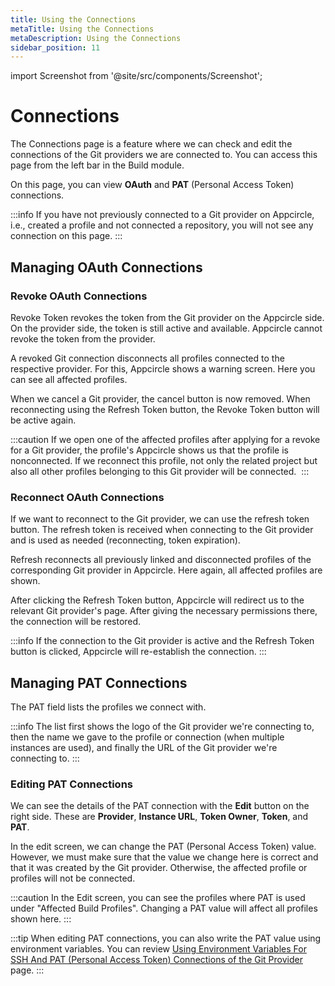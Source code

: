 ```yaml
---
title: Using the Connections
metaTitle: Using the Connections
metaDescription: Using the Connections
sidebar_position: 11
---
```


import Screenshot from '@site/src/components/Screenshot';

# Connections

The Connections page is a feature where we can check and edit the connections of the Git providers we are connected to. You can access this page from the left bar in the Build module.

On this page, you can view **OAuth** and **PAT** (Personal Access Token) connections.

<Screenshot url='https://cdn.appcircle.io/docs/assets/connections-all-main.png' />

:::info
If you have not previously connected to a Git provider on Appcircle, i.e., created a profile and not connected a repository, you will not see any connection on this page.
:::

## Managing OAuth Connections

### Revoke OAuth Connections

Revoke Token revokes the token from the Git provider on the Appcircle side. On the provider side, the token is still active and available. Appcircle cannot revoke the token from the provider.

<Screenshot url='https://cdn.appcircle.io/docs/assets/connections-oauth-revoke.png' />

A revoked Git connection disconnects all profiles connected to the respective provider. For this, Appcircle shows a warning screen. Here you can see all affected profiles.

<Screenshot url='https://cdn.appcircle.io/docs/assets/connections-revoke-modal.png' />

When we cancel a Git provider, the cancel button is now removed. When reconnecting using the Refresh Token button, the Revoke Token button will be active again.

<Screenshot url='https://cdn.appcircle.io/docs/assets/connections-revoked.png' />

:::caution
If we open one of the affected profiles after applying for a revoke for a Git provider, the profile's Appcircle shows us that the profile is nonconnected. If we reconnect this profile, not only the related project but also all other profiles belonging to this Git provider will be connected. 
:::

### Reconnect OAuth Connections

If we want to reconnect to the Git provider, we can use the refresh token button. The refresh token is received when connecting to the Git provider and is used as needed (reconnecting, token expiration).

<Screenshot url='https://cdn.appcircle.io/docs/assets/connections-reconnect.png' />

Refresh reconnects all previously linked and disconnected profiles of the corresponding Git provider in Appcircle. Here again, all affected profiles are shown.

<Screenshot url='https://cdn.appcircle.io/docs/assets/connections-reconnect-modal.png' />

After clicking the Refresh Token button, Appcircle will redirect us to the relevant Git provider's page. After giving the necessary permissions there, the connection will be restored.

:::info
If the connection to the Git provider is active and the Refresh Token button is clicked, Appcircle will re-establish the connection.
:::

## Managing PAT Connections

The PAT field lists the profiles we connect with.

<Screenshot url='https://cdn.appcircle.io/docs/assets/connections-pat-main.png' />

:::info
The list first shows the logo of the Git provider we're connecting to, then the name we gave to the profile or connection (when multiple instances are used), and finally the URL of the Git provider we're connecting to.
:::

### Editing PAT Connections
We can see the details of the PAT connection with the **Edit** button on the right side. These are **Provider**, **Instance URL**, **Token Owner**, **Token**, and **PAT**.

<Screenshot url='https://cdn.appcircle.io/docs/assets/connections-pat-detail.png' />

In the edit screen, we can change the PAT (Personal Access Token) value. However, we must make sure that the value we change here is correct and that it was created by the Git provider. Otherwise, the affected profile or profiles will not be connected.

<Screenshot url='https://cdn.appcircle.io/docs/assets/connections-pat-edit.png' />

:::caution
In the Edit screen, you can see the profiles where PAT is used under "Affected Build Profiles". Changing a PAT value will affect all profiles shown here.
:::

:::tip
When editing PAT connections, you can also write the PAT value using environment variables. You can review [Using Environment Variables For SSH And PAT (Personal Access Token) Connections of the Git Provider](../environment-variables/managing-variables.md#using-environment-variables-for-ssh-and-pat-personal-access-token-connections-of-the-git-provider) page.
:::